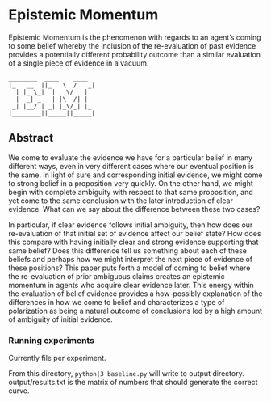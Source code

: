 # Epistemic Momentum

Epistemic Momentum is the phenomenon with regards to an agent’s coming to some belief whereby the inclusion of the re-evaluation of past evidence provides a potentially different probability outcome than a similar evaluation of a single piece of evidence in a vacuum.

```
________  ____    ____
|_   __  ||_   \  /   _|
  | |_ \_|  |   \/   |
  |  _| _   | |\  /| |
 _| |__/ | _| |_\/_| |_
|________||_____||_____|

```

## Abstract

We come to evaluate the evidence we have for a particular belief in many different ways, even in very different cases where our eventual position is the same. In light of sure and corresponding initial evidence, we might come to strong belief in a proposition very quickly. On the other hand, we might begin with complete ambiguity with respect to that same proposition, and yet come to the same conclusion with the later introduction of clear evidence. What can we say about the difference between these two cases?

In particular, if clear evidence follows initial ambiguity, then how does our re-evaluation of that initial set of evidence affect our belief state? How does this compare with having initially clear and strong evidence supporting that same belief? Does this difference tell us something about each of these beliefs and perhaps how we might interpret the next piece of evidence of these positions? This paper puts forth a model of coming to belief where the re-evaluation of prior ambiguous claims creates an epistemic momentum in agents who acquire clear evidence later. This energy within the evaluation of belief evidence provides a how-possibly explanation of the differences in how we come to belief and characterizes a type of polarization as being a natural outcome of conclusions led by a high amount of ambiguity of initial evidence.

### Running experiments

Currently file per experiment.

From this directory, `python|3 baseline.py` will write to output directory. output/results.txt is the matrix of numbers that should generate the correct curve.
